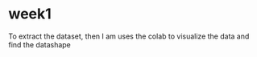 # week1
To extract the dataset, then I am uses the colab to visualize the data and find the datashape 

